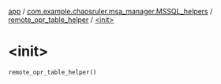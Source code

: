 [app](../../index.md) / [com.example.chaosruler.msa_manager.MSSQL_helpers](../index.md) / [remote_opr_table_helper](index.md) / [&lt;init&gt;](.)

# &lt;init&gt;

`remote_opr_table_helper()`